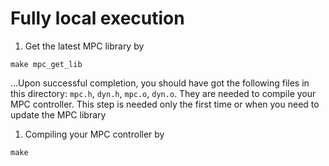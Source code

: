 # Fully local execution

1. Get the latest MPC library by
```
make mpc_get_lib
```
...Upon successful completion, you should have got the following files in this directory: `mpc.h`, `dyn.h`, `mpc.o`, `dyn.o`. They are needed to compile your MPC controller. This step is needed only the first time or when you need to update the MPC library

1. Compiling your MPC controller by
```
make
```
